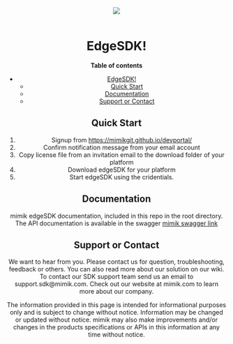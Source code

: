 <!DOCTYPE html>
<html>
<head>
<meta charset="utf-8">
<meta name="viewport" content="width=device-width, initial-scale=1.0">
  <link rel="dns-prefetch" href="https://assets-cdn.github.com">
  <link rel="dns-prefetch" href="https://avatars0.githubusercontent.com">
  <link rel="dns-prefetch" href="https://avatars1.githubusercontent.com">
  <link rel="dns-prefetch" href="https://avatars2.githubusercontent.com">
  <link rel="dns-prefetch" href="https://avatars3.githubusercontent.com">
  <link rel="dns-prefetch" href="https://github-cloud.s3.amazonaws.com">
  <link rel="dns-prefetch" href="https://user-images.githubusercontent.com/">
<div align="center">
  <img src="https://github.com/mimikgit/edgeSDK/blob/master/mimik_logo.png"><br><br>
</div>
<link rel="stylesheet" href="https://stackedit.io/res-min/themes/base.css" />
<body><div align="center" class="container"><h1 id="edgesdk">EdgeSDK!</h1>
<link rel="logo-icon" href="https://github.com/mimikgit/edgeSDK/blob/master/mimik_logo.png" title="mimik">

<p><strong>Table of contents</strong></p>

<p><div class="toc">
<ul>
<li><a href="#edgesdk">EdgeSDK!</a><ul>
<li><a href="#quick-start">Quick Start</a></li>
<li><a href="#documentation">Documentation</a></li>
<li><a href="#support-or-contact">Support or Contact</a></li>
</ul>
</li>
</ul>
</div>
</p>

<h2 id="quick-start">Quick Start</h2>

<ol>
<li>Signup from <a href="https://mimikgit.github.io/devportal/">https://mimikgit.github.io/devportal/</a></li>
<li>Confirm notification message from your email account</li>
<li>Copy license file from an invitation email to the download folder of your platform</li>
<li>Download edgeSDK for your platform</li>
<li>Start edgeSDK using the cridentials.</li>
</ol>

<h2 id="documentation">Documentation</h2>

<p>mimik edgeSDK documentation, included in this repo in the root directory.  The API documentation is available in the swagger <a href="https://app.swaggerhub.com/search?type=API&amp;owner=mimik">mimik swagger link</a></p>

<h2 id="support-or-contact">Support or Contact</h2>

<p>We want to hear from you. Please contact us for question, troubleshooting, feedback or others. You can also read more about our solution on our wiki. To contact our SDK support team send us an email to support.sdk@mimik.com. Check out our website at mimik.com to learn more about our company.</p>

<p>The information provided in this page is intended for informational purposes only and is subject to change without notice. Information may be changed or updated without notice. mimik may also make improvements and/or changes in the products specifications or APIs in this information at any time without notice.</p></div></body>
</html>
